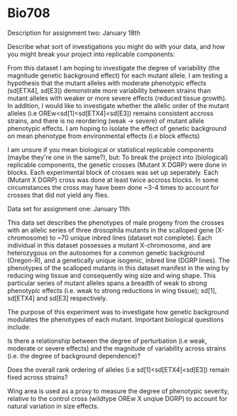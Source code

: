 # Bio708
Description for assignment two: January 18th 

Describe what sort of investigations you might do with your data, and how you might break your project into replicable components: 

From this dataset I am hoping to investigate the degree of variability (the magnitude genetic background effect) for each mutant allele. I am testing a hypothesis that the mutant alleles with moderate phenotypic effects (sd[ETX4], sd[E3]) demonstrate more variability between strains than mutant alleles with weaker or more severe effects (reduced tissue growth). In addition, I would like to investigate whether the allelic order of the mutant alleles (i.e OREw<sd[1]<sd[ETX4]<sd[E3]) remains consistent accross strains, and there is no reordering (weak -> severe) of mutant allele phenotypic effects. I am hoping to isolate the effect of genetic background on mean phenotype from environmental effects (i.e block effects)

I am unsure if you mean biological or statistical replicable components (maybe they're one in the same?), but: 
To break the project into (biological) replicable components, the genetic crosses (Mutant X DGRP) were done in blocks. Each experimental block of crosses was set up seperately. Each (Mutant X DGRP) cross was done at least twice accross blocks. In some circumstances the cross may have been done ~3-4 times to account for crosses that did not yield any flies. 


Data set for assignment one: January 11th 

This data set describes the phenotypes of male progeny from the crosses with an allelic series of three drosophila mutants in the scalloped gene (X-chromosome) to ~70 unique inbred lines (dataset not complete). Each individual in this dataset possesses a mutant X-chromosome, and are heterozygous on the autosomes for a common genetic background (Oregon-R), and a genetically unique isogenic, inbred line (DGRP lines). The phenotypes of the scalloped mutants in this dataset manifest in the wing by reducing wing tissue and consequently wing size and wing shape. This particular series of mutant alleles spans a breadth of weak to strong phenotypic effects (i.e. weak to strong reductions in wing tissue); sd[1], sd[ETX4] and sd[E3] respectively.

The purpose of this experiment was to investigate how genetic background modulates the phenotypes of each mutant. Important biological questions include: 

Is there a relationship between the degree of perturbation (i.e weak, moderate or severe effects) and the magnitude of variability across strains (i.e. the degree of background dependence)?

Does the overall rank ordering of alleles (i.e sd[1]<sd[ETX4]<sd[E3]) remain fixed across strains?

Wing area is used as a proxy to measure the degree of phenotypic severity, relative to the control cross (wildtype OREw X unqiue DGRP) to account for natural variation in size effects. 

